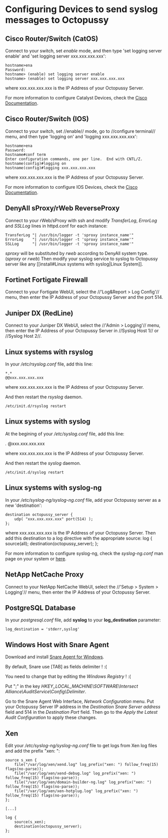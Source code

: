 # Configuring Devices to send syslog messages to Octopussy

## Cisco Router/Switch (CatOS)

Connect to your switch, set *enable* mode, and then type 'set logging server enable' and 'set logging server xxx.xxx.xxx.xxx':

    hostname>ena
    Password:
    hostname> (enable) set logging server enable
    hostname> (enable) set logging server xxx.xxx.xxx.xxx

where xxx.xxx.xxx.xxx is the IP Address of your Octopussy Server.

For more information to configure Catalyst Devices, check the [Cisco Documentation](http://www.cisco.com/warp/public/477/RME/rme_syslog.html#topic3).


## Cisco Router/Switch (IOS)

Connect to your switch, set //enable// mode, go to //configure terminal// menu, and then type 'logging on' and 'logging xxx.xxx.xxx.xxx':

    hostname>ena
    Password:
    hostname#conf term
    Enter configuration commands, one per line.  End with CNTL/Z.
    hostname(config)#logging on
    hostname(config)#logging xxx.xxx.xxx.xxx

where xxx.xxx.xxx.xxx is the IP Address of your Octopussy Server.

For more information to configure IOS Devices, check the [Cisco Documentation](http://www.cisco.com/warp/public/477/RME/rme_syslog.html#topic2).


## DenyAll sProxy/rWeb ReverseProxy

Connect to your rWeb/sProxy with ssh and modify *TransferLog*, *ErrorLog* and *SSLLog* lines in httpd.conf for each instance:

    TransferLog "| /usr/bin/logger -t 'sproxy instance_name'"
    ErrorLog    "| /usr/bin/logger -t 'sproxy instance_name'"
    SSLLog      "| /usr/bin/logger -t 'sproxy instance_name'"

*sproxy* will be substituted by *rweb* according to DenyAll system type. (*sproxy* or *rweb*)
Then modify your syslog service to syslog to Octopussy server like any [[install#Linux systems with syslog|Linux System]].


## Fortinet Fortigate Firewall

Connect to your Fortigate WebUI, select the //'Log&Report > Log Config'// menu, then enter the IP Address of your Octopussy Server and the port 514. 


## Juniper DX (RedLine)

Connect to your Juniper DX WebUI, select the //'Admin > Logging'// menu, then enter the IP Address of your Octopussy Server in //Syslog Host 1// or //Syslog Host 2//.



## Linux systems with rsyslog

In your */etc/rsyslog.conf* file, add this line:

    *.*                                                     @@xxx.xxx.xxx.xxx

where xxx.xxx.xxx.xxx is the IP Address of your Octopussy Server.

And then restart the *rsyslog* daemon.

    /etc/init.d/rsyslog restart


## Linux systems with syslog

At the begining of your */etc/syslog.conf* file, add this line:


*.*                                                     @xxx.xxx.xxx.xxx

where xxx.xxx.xxx.xxx is the IP Address of your Octopussy Server.

And then restart the *syslog* daemon.

    /etc/init.d/syslog restart


## Linux systems with syslog-ng

In your */etc/syslog-ng/syslog-ng.conf* file, add your Octopussy server as a new 'destination':

    destination octopussy_server {
        udp( "xxx.xxx.xxx.xxx" port(514) );
    };

where xxx.xxx.xxx.xxx is the IP Address of your Octopussy Server.
Then add this destination to a log directive with the appropriate source:
    log {
        source(all);
        destination(octopussy_server);
    };

For more information to configure syslog-ng, check the *syslog-ng.conf* man page on your system or [here](http://gentoo-wiki.com/MAN_syslog-ng.conf_5).



## NetApp NetCache Proxy

Connect to your NetApp NetCache WebUI, select the //'Setup > System > Logging'// menu, then enter the IP Address of your Octopussy Server.




## PostgreSQL Database

In your *postgresql.conf* file, add **syslog** to your **log_destination** parameter:

    log_destination = 'stderr,syslog'


## Windows Host with Snare Agent

Download and install [Snare Agent for Windows](http://www.intersectalliance.com/projects/SnareWindows/).

By default, Snare use [TAB] as fields delimiter ! :(

You need to change that by editing the *Windows Registry* ! :(

Put ";" in the key *HKEY_LOCAL_MACHINE\SOFTWARE\Intersect Alliance\AuditService\Config\Delimiter*.

Go to the Snare Agent Web Interface, *Network Configuration* menu.
Put your Octopussy Server IP address in the *Destination Snare Server address* field and 514 in the *Destination Port* field.
Then go to the *Apply the Latest Audit Configuration* to apply these changes.

## Xen

Edit your */etc/syslog-ng/syslog-ng.conf* file to get logs from Xen log files and add the prefix "xen: ":

    source s_xen {
        file("/var/log/xen/xend.log" log_prefix("xen: ") follow_freq(15) flags(no-parse));
        file("/var/log/xen/xend-debug.log" log_prefix("xen: ") follow_freq(15) flags(no-parse));
        file("/var/log/xen/domain-builder-ng.log" log_prefix("xen: ") follow_freq(15) flags(no-parse));
        file("/var/log/xen/xen-hotplug.log" log_prefix("xen: ") follow_freq(15) flags(no-parse));
    };

    [...]

    log {
        source(s_xen);
        destination(octopussy_server);
    };
